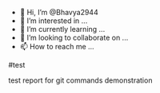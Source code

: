 - 👋 Hi, I’m @Bhavya2944
- 👀 I’m interested in ...
- 🌱 I’m currently learning ...
- 💞️ I’m looking to collaborate on ...
- 📫 How to reach me ...

<!---
Bhavya2944/Bhavya2944 is a ✨ special ✨ repository because its `README.md` (this file) appears on your GitHub profile.
You can click the Preview link to take a look at your changes.
--->#test
test report for git commands demonstration
